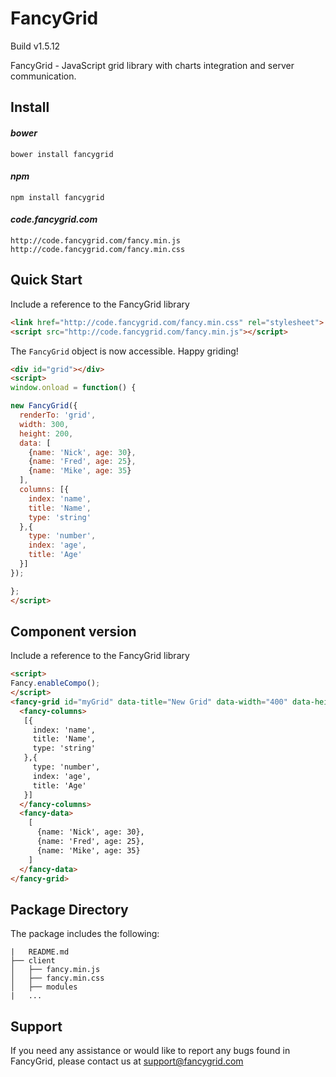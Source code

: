 # FancyGrid

Build v1.5.12

FancyGrid - JavaScript grid library with charts integration and server communication.

## Install

#### *bower*
```
bower install fancygrid
```

#### *npm*
```
npm install fancygrid
```

#### *code.fancygrid.com*
```
http://code.fancygrid.com/fancy.min.js
http://code.fancygrid.com/fancy.min.css
```

## Quick Start
Include a reference to the FancyGrid library

```html
<link href="http://code.fancygrid.com/fancy.min.css" rel="stylesheet">
<script src="http://code.fancygrid.com/fancy.min.js"></script>
```
The `FancyGrid` object is now accessible. Happy griding!
```html
<div id="grid"></div>
<script>
window.onload = function() {

new FancyGrid({
  renderTo: 'grid',
  width: 300,
  height: 200,
  data: [
	{name: 'Nick', age: 30},
	{name: 'Fred', age: 25},
	{name: 'Mike', age: 35}
  ],  
  columns: [{
    index: 'name',
    title: 'Name',    
    type: 'string'
  },{
	type: 'number',
    index: 'age',
    title: 'Age'
  }]
});

};
</script>
```

## Component version
Include a reference to the FancyGrid library
```html
<script>
Fancy.enableCompo();
</script>
<fancy-grid id="myGrid" data-title="New Grid" data-width="400" data-height="300">
  <fancy-columns>
   [{
     index: 'name',
     title: 'Name',    
     type: 'string'
   },{
     type: 'number',
     index: 'age',
     title: 'Age'
   }]
  </fancy-columns>
  <fancy-data>
    [
      {name: 'Nick', age: 30},
      {name: 'Fred', age: 25},
      {name: 'Mike', age: 35}
    ]
  </fancy-data>
</fancy-grid>
```

## Package Directory
The package includes the following:
```
|   README.md
├── client
│   ├── fancy.min.js
│   ├── fancy.min.css
│   ├── modules
|   ...
```

## Support
If you need any assistance or would like to report any bugs found in FancyGrid, please contact us at support@fancygrid.com
